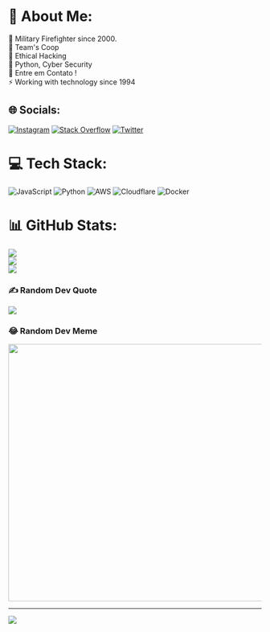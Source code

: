 # 💫 About Me:
🔭 Military Firefighter since 2000.<br>👯 Team's Coop<br>🤝 Ethical Hacking<br>🌱 Python, Cyber Security<br>💬 Entre em Contato !<br>⚡ Working with technology since 1994


## 🌐 Socials:
[![Instagram](https://img.shields.io/badge/Instagram-%23E4405F.svg?logo=Instagram&logoColor=white)](https://instagram.com/duhduhfontana) [![Stack Overflow](https://img.shields.io/badge/-Stackoverflow-FE7A16?logo=stack-overflow&logoColor=white)](https://stackoverflow.com/users/duhfontana) [![Twitter](https://img.shields.io/badge/Twitter-%231DA1F2.svg?logo=Twitter&logoColor=white)](https://twitter.com/duhduhfontana) 

# 💻 Tech Stack:
![JavaScript](https://img.shields.io/badge/javascript-%23323330.svg?style=plastic&logo=javascript&logoColor=%23F7DF1E) ![Python](https://img.shields.io/badge/python-3670A0?style=plastic&logo=python&logoColor=ffdd54) ![AWS](https://img.shields.io/badge/AWS-%23FF9900.svg?style=plastic&logo=amazon-aws&logoColor=white) ![Cloudflare](https://img.shields.io/badge/Cloudflare-F38020?style=plastic&logo=Cloudflare&logoColor=white) ![Docker](https://img.shields.io/badge/docker-%230db7ed.svg?style=plastic&logo=docker&logoColor=white)
# 📊 GitHub Stats:
![](https://github-readme-stats.vercel.app/api?username=eduardofontana&theme=dark&hide_border=false&include_all_commits=false&count_private=false)<br/>
![](https://github-readme-streak-stats.herokuapp.com/?user=eduardofontana&theme=dark&hide_border=false)<br/>
![](https://github-readme-stats.vercel.app/api/top-langs/?username=eduardofontana&theme=dark&hide_border=false&include_all_commits=false&count_private=false&layout=compact)

### ✍️ Random Dev Quote
![](https://quotes-github-readme.vercel.app/api?type=horizontal&theme=merko)

### 😂 Random Dev Meme
<img src="https://random-memer.herokuapp.com/" width="512px"/>

---
[![](https://visitcount.itsvg.in/api?id=eduardofontana&icon=0&color=0)](https://visitcount.itsvg.in)

<!-- Proudly created with GPRM ( https://gprm.itsvg.in ) -->
